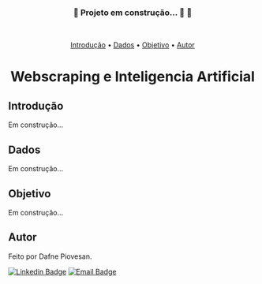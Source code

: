 <h3 align="center"> 
	🚧  Projeto em construção... 🚀 🚧
</h3><br>

<p align="center">
 <a href="#introdução">Introdução</a> •
  <a href="#dados">Dados</a> • 
 <a href="#objetivo">Objetivo</a> • 
 <a href="#autor">Autor</a>
</p>

<h1 align="center">Webscraping e Inteligencia Artificial</h1>

## Introdução

Em construção...

## Dados

Em construção...

## Objetivo

Em construção...

## Autor

Feito por Dafne Piovesan.

[![Linkedin Badge](https://img.shields.io/badge/-Dafne-blue?style=flat-square&logo=Linkedin&logoColor=white&link=https://www.linkedin.com/in/dafnefp/)](https://www.linkedin.com/in/dafnefp/) 
[![Email Badge](https://img.shields.io/badge/-dafnefp@uol.com.br-c14438?style=flat-square&logo=Gmail&logoColor=white&link=mailto:dafnefp@uol.com.br)](mailto:dafnefp@uol.com.br)
